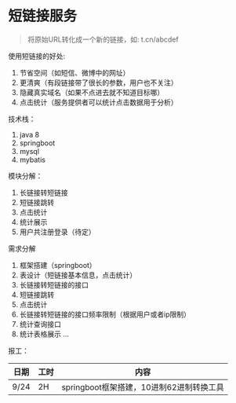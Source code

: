# 短链接服务

> 将原始URL转化成一个新的链接，如: t.cn/abcdef

使用短链接的好处:

1. 节省空间（如短信、微博中的网址）
2. 更清爽（有段链接带了很长的参数，用户也不关注）
3. 隐藏真实域名（如果不点进去就不知道目标哪）
4. 点击统计（服务提供者可以统计点击数据用于分析）

技术栈：

1. java 8
2. springboot
3. mysql
4. mybatis

模块分解：

1. 长链接转短链接
2. 短链接跳转
3. 点击统计
4. 统计展示
5. 用户共注册登录（待定）

需求分解

1. 框架搭建（springboot）
2. 表设计（短链接基本信息，点击统计）
3. 长链接转短链接的接口
4. 短链接跳转
5. 点击统计
6. 长链接转短链接的接口频率限制（根据用户或者ip限制）
7. 统计查询接口
8. 统计表格展示
...


报工：

|日期|工时|内容
|-|-|-|
|9/24|2H|springboot框架搭建，10进制62进制转换工具 